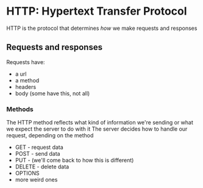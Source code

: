 # HTTP: Hypertext Transfer Protocol

HTTP is the protocol that determines _how_ we make requests and responses

## Requests and responses

Requests have:

- a url
- a method
- headers
- body (some have this, not all)

### Methods

The HTTP method reflects what kind of information we're sending or what we expect the server to do with it
The server decides how to handle our request, depending on the method

- GET - request data
- POST - send data
- PUT - (we'll come back to how this is different)
- DELETE - delete data
- OPTIONS
- more weird ones
